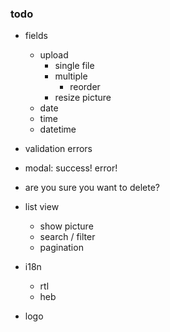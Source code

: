 ### todo

- fields
    - upload
        - single file
        - multiple
            - reorder
        - resize picture
    - date
    - time
    - datetime
    
- validation errors
- modal: success! error!
- are you sure you want to delete?
- list view
    - show picture
    - search / filter
    - pagination
- i18n
    - rtl
    - heb
- logo